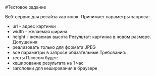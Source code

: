 #Тестовое задание

Веб-сервис для ресайза картинок.
Принимает параметры запроса:
  - url - адрес картинки
  - width - желаемая ширина
  - height - желаемая высота
Результат: картинка в новом размере.
Допущения:
  - реализовать только для формата JPEG
  - все параметры в запросе обязательные
Требования:
  - тесты
Плюсом будет:
  - кеширование результата на 1 час
  - заголовки для кеширования в браузере
